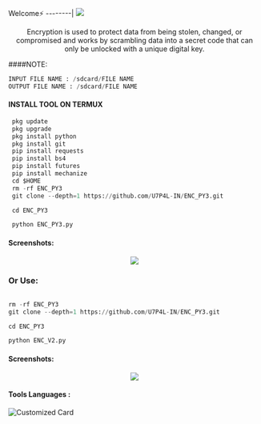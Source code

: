 <p align="center">

Welcome⚡
--------|
![](https://media.tenor.com/iVCiM9W7cvYAAAAd/welcome.gif)

<p align="center">
Encryption is used to protect data from being stolen, changed, or compromised and works by scrambling data into a secret code that can only be unlocked with a unique digital key.

####NOTE:
```python
INPUT FILE NAME : /sdcard/FILE NAME
OUTPUT FILE NAME : /sdcard/FILE NAME
```
  
#### INSTALL TOOL ON TERMUX
```python
 pkg update
 pkg upgrade
 pkg install python
 pkg install git
 pip install requests
 pip install bs4
 pip install futures
 pip install mechanize
 cd $HOME 
 rm -rf ENC_PY3
 git clone --depth=1 https://github.com/U7P4L-IN/ENC_PY3.git

 cd ENC_PY3

 python ENC_PY3.py
```
#### Screenshots:

<p align="center"><img src="https://github.com/U7P4L-IN/ENC_PY3/blob/master/image/GridArt_20230826_160241932.jpg">

### Or Use:
```python

rm -rf ENC_PY3
git clone --depth=1 https://github.com/U7P4L-IN/ENC_PY3.git

cd ENC_PY3

python ENC_V2.py

```


#### Screenshots:

<p align="center"><img src="https://github.com/U7P4L-IN/ENC_PY3/blob/main/Screenshot_2023-03-26-22-48-24-235_com.termux%20(2).jpg">

#### Tools Languages :

![Customized Card](https://github-readme-stats.vercel.app/api/pin?username=U7P4L-IN&repo=ENC_PY3&title_color=fff&icon_color=f9f9f9&text_color=9f9f9f&bg_color=151515)
